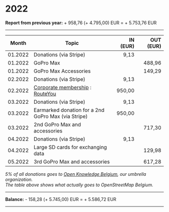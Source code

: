 # 2022

**Report from previous year:** + 958,76 (+ 4.795,00) EUR = + 5.753,76 EUR

---

| Month   | Topic                                               | IN (EUR) | OUT (EUR) |
| ------- | --------------------------------------------------- | -------: | --------: |
| 01.2022 | Donations (via Stripe)                              | 9,13     |           |
| 01.2022 | GoPro Max                                           |          | 488,96    |
| 01.2022 | GoPro Max Accessories                               |          | 149,29    |
| 02.2022 | Donations (via Stripe)                              | 9,13     |           |
| 02.2022 | [Corporate membership][1] : [RouteYou][2]           | 950,00   |           |
| 03.2022 | Donations (via Stripe)                              | 9,13     |           |
| 03.2022 | Earmarked donation for a 2nd GoPro Max (via Stripe) | 950,00   |           |
| 03.2022 | 2nd GoPro Max and accessories                       |          | 717,30    |
| 04.2022 | Donations (via Stripe)                              | 9,13     |           |
| 04.2022 | Large SD cards for exchanging data                  |          | 129,98    |
| 05.2022 | 3rd GoPro Max and accessories                       |          | 617,28    |

_5% of all donations goes to [Open Knowledge Belgium](https://openknowledge.be/), our umbrella organization.  
The table above shows what actually goes to OpenStreetMap Belgium._

---

**Balance:** - 158,28 (+ 5.745,00) EUR = + 5.586,72 EUR

---

[1]: https://openstreetmap.be/en/support.html
[2]: https://www.routeyou.com/
